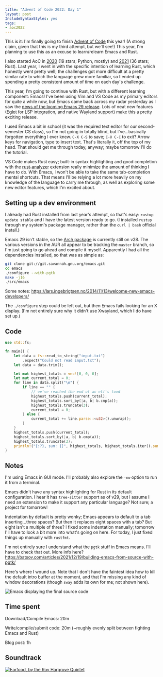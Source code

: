 ```yaml
---
title: "Advent of Code 2022: Day 1"
layout: post
IncludeSyntaxStyles: yes
tags:
- aoc2022
---
```


This is it: I'm finally going to finish
[Advent of Code](https://adventofcode.com/) this year! (A strong
claim, given that this is my third attempt, but we'll see!) This year, I'm
planning to use this as an excuse to learn/relearn Emacs and Rust.

<!--more-->

I also started AoC in
[2020](https://github.com/ChandlerSwift/aoc/tree/main/2020) (19 stars; Python,
mostly) and [2021](https://github.com/ChandlerSwift/aoc/tree/main/aoc2021) (36
stars; Rust). Last year, I went in with the specific intention of learning Rust,
which honestly went pretty well; the challenges got more difficult at a pretty
similar rate to which the language grew more familiar, so I ended up spending a
pretty consistent amount of time on each day's challenge.

This year, I'm going to continue with Rust, but with a different learning
component: Emacs! I've been using Vim and VS Code as my primary editors for
quite a while now, but Emacs came back across my radar yesterday as I saw the
[news of the looming Emacs 29 release](https://blog.phundrak.com/emacs-29-what-can-we-expect/).
Lots of neat new features ([Eglot](https://github.com/joaotavora/eglot) for LSP
integration, and native Wayland support) make this a pretty exciting release.

I used Emacs a bit in school (it was the required text editor for our
second-semester CS class), so I'm not going in totally blind, but
I've...basically forgotten everything I ever knew. `C-X C-S` to save; `C-X C-C`
to exit? Arrow keys for navigation, type to insert text. That's literally it,
off the top of my head. That should get me through today, anyway; maybe tomorrow
I'll do the tutorial.

VS Code makes Rust easy; built-in syntax highlighting and good completion with
the [rust-analyzer](https://rust-analyzer.github.io/) extension really minimize
the amount of thinking I have to do. With Emacs, I won't be able to take the
same tab-completion mental shortcuts. That means I'll be relying a lot more
heavily on my knowledge of the language to carry me through, as well as
exploring some new editor features, which I'm excited about.

## Setting up a dev environment

I already had Rust installed from last year's attempt, so that's easy:
`rustup update stable` and I have the latest version ready to go. (I installed
`rustup` through my system's package manager, rather than the `curl | bash`
official install.)

Emacs 29 isn't stable, so the
[Arch package](https://archlinux.org/packages/extra/x86_64/emacs/) is currently
still on v28. The various versions in the AUR all appear to be tracking the
`master` branch, so I'm just going to go ahead and compile it myself. Apparently
I had all the dependencies installed, so that was as simple as:

```sh
git clone git://git.savannah.gnu.org/emacs.git
cd emacs
./configure --with-pgtk
make -j16
./src/emacs
```

Some notes: https://lars.ingebrigtsen.no/2014/11/13/welcome-new-emacs-developers/

The `./configure` step could be left out, but then Emacs fails looking for an X
display. (I'm not entirely sure why it didn't use Xwayland, which I do have set
up.)

## Code
```rust
use std::fs;

fn main() {
    let data = fs::read_to_string("input.txt")
        .expect("Could not read input.txt");
    let data = data.trim();

    let mut highest_totals = vec![0, 0, 0];
    let mut current_total = 0;
    for line in data.split("\n") {
        if line == "" {
            // we've reached the end of an elf's food
            highest_totals.push(current_total);
            highest_totals.sort_by(|a, b| b.cmp(a));
            highest_totals.truncate(3);
            current_total = 0;
        } else {
            current_total += line.parse::<u32>().unwrap();
        }
    }
    highest_totals.push(current_total);
    highest_totals.sort_by(|a, b| b.cmp(a));
    highest_totals.truncate(3);
    println!("{:?}, sum: {}", highest_totals, highest_totals.iter().sum::<u32>());
}
```

## Notes
I'm using Emacs in GUI mode. I'll probably also explore the `-nw` option to run
it from a terminal.

Emacs didn't have any syntax highlighting for Rust in its default configuration.
I hear it has `tree-sitter` support as of v29, but I assume I need an extension
to make it support any particular language? Not sure; a project for tomorrow!

Indentation by default is pretty wonky; Emacs appears to default to a tab
inserting...three spaces? But then it replaces eight spaces with a tab? But
eight isn't a multiple of three? I fixed some indentation manually; tomorrow
I'll have to look a bit more into what's going on here. For today, I just fixed
things up manually with `rustfmt`.

I'm not entirely sure I understand what the `pgtk` stuff in Emacs means. I'll
have to check that out. More info here?
https://batsov.com/articles/2021/12/19/building-emacs-from-source-with-pgtk/

Here's where I wound up. Note that I don't have the faintest idea how to kill
the default intro buffer at the moment, and that I'm missing any kind of window
decorations (though `sway` adds its own for me; not shown here).

![Emacs displaying the final source code](/images/aoc2022-day-1.png)

## Time spent
Download/Compile Emacs: 20m

Write/compile/submit code: 20m (~roughly evenly split between fighting Emacs and Rust)

Blog post: 1h

## Soundtrack
[![Earfood, by the Roy Hargrove Quintet](https://coverartarchive.org/release/0cca616d-1a91-4876-a75f-cf1f200cc4ea/30688619189-500.jpg)](https://musicbrainz.org/release/0cca616d-1a91-4876-a75f-cf1f200cc4ea)

